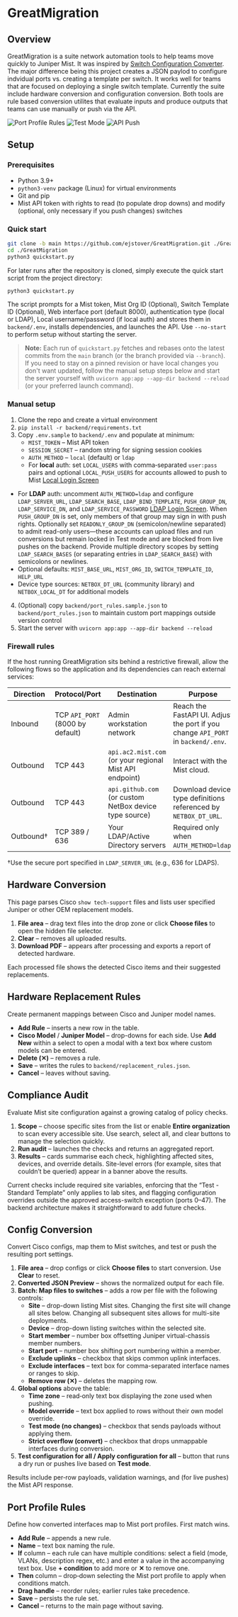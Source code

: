 # GreatMigration

## Overview

GreatMigration is a suite network automation tools to help teams move quickly to Juniper Mist. It was inspired by [Switch Configuration Converter](https://github.com/Mist-Automation-Programmability/mist_switch_converter). The major difference being this project creates a JSON paylod to configure indvidual ports vs. creating a template per switch. It works well for teams that are focused on deploying a single switch template. Currently the suite include hardware conversion and configuration conversion. Both tools are rule based conversion utilites that evaluate inputs and produce outputs that teams can use manually or push via the API. 

![Port Profile Rules](screenshots/rules.png?raw=true "Port Profile Rules")
![Test Mode](screenshots/test.png?raw=true "Test Mode")
![API Push](screenshots/push.png?raw=true "API Push")

## Setup

### Prerequisites

* Python 3.9+
* `python3-venv` package (Linux) for virtual environments
* Git and pip
* Mist API token with rights to read (to populate drop downs) and modify (optional, only necessary if you push changes) switches

### Quick start

```bash
git clone -b main https://github.com/ejstover/GreatMigration.git ./GreatMigration
cd ./GreatMigration
python3 quickstart.py
```

For later runs after the repository is cloned, simply execute the quick start script from the project directory:

```bash
python3 quickstart.py
```

The script prompts for a Mist token, Mist Org ID (Optional), Switch Template ID (Optional), Web interface port (default 8000), authentication type (local or LDAP), Local username/password (if local auth) and stores them in `backend/.env`, installs dependencies, and launches the API.  Use `--no-start` to perform setup without starting the server.

> **Note:** Each run of `quickstart.py` fetches and rebases onto the latest commits from the `main` branch (or the branch provided via `--branch`).  If you need to stay on a pinned revision or have local changes you don't want updated, follow the manual setup steps below and start the server yourself with `uvicorn app:app --app-dir backend --reload` (or your preferred launch command).

### Manual setup

1. Clone the repo and create a virtual environment
2. `pip install -r backend/requirements.txt`
3. Copy `.env.sample` to `backend/.env` and populate at minimum:
   * `MIST_TOKEN` – Mist API token
   * `SESSION_SECRET` – random string for signing session cookies
   * `AUTH_METHOD` – `local` (default) or `ldap`
   * For **local** auth: set `LOCAL_USERS` with comma‑separated `user:pass` pairs and optional `LOCAL_PUSH_USERS` for accounts allowed to push to Mist [Local Login Screen](screenshots/local.png)
  * For **LDAP** auth: uncomment `AUTH_METHOD=ldap` and configure `LDAP_SERVER_URL`, `LDAP_SEARCH_BASE`, `LDAP_BIND_TEMPLATE`, `PUSH_GROUP_DN`, `LDAP_SERVICE_DN`, and `LDAP_SERVICE_PASSWORD` [LDAP Login Screen](screenshots/ldap.png). When `PUSH_GROUP_DN` is set, only members of that group may sign in with push rights. Optionally set `READONLY_GROUP_DN` (semicolon/newline separated) to admit read-only users—these accounts can upload files and run conversions but remain locked in Test mode and are blocked from live pushes on the backend. Provide multiple directory scopes by setting `LDAP_SEARCH_BASES` (or separating entries in `LDAP_SEARCH_BASE`) with semicolons or newlines.
   * Optional defaults: `MIST_BASE_URL`, `MIST_ORG_ID`, `SWITCH_TEMPLATE_ID`, `HELP_URL`
   * Device type sources: `NETBOX_DT_URL` (community library) and `NETBOX_LOCAL_DT` for additional models
4. (Optional) copy `backend/port_rules.sample.json` to `backend/port_rules.json` to maintain custom port mappings outside version control
5. Start the server with `uvicorn app:app --app-dir backend --reload`

### Firewall rules

If the host running GreatMigration sits behind a restrictive firewall, allow the
following flows so the application and its dependencies can reach external
services:

| Direction | Protocol/Port | Destination | Purpose |
|-----------|---------------|-------------|---------|
| Inbound   | TCP `API_PORT` (8000 by default) | Admin workstation network | Reach the FastAPI UI. Adjust the port if you change `API_PORT` in `backend/.env`. |
| Outbound  | TCP 443 | `api.ac2.mist.com` (or your regional Mist API endpoint) | Interact with the Mist cloud. |
| Outbound  | TCP 443 | `api.github.com` (or custom NetBox device type source) | Download device type definitions referenced by `NETBOX_DT_URL`. |
| Outbound† | TCP 389 / 636 | Your LDAP/Active Directory servers | Required only when `AUTH_METHOD=ldap`. |

†Use the secure port specified in `LDAP_SERVER_URL` (e.g., 636 for LDAPS).

## Hardware Conversion

This page parses Cisco `show tech-support` files and lists user specified Juniper or other OEM replacement models. 

1. **File area** – drag text files into the drop zone or click **Choose files** to open the hidden file selector.
2. **Clear** – removes all uploaded results.
3. **Download PDF** – appears after processing and exports a report of detected hardware.

Each processed file shows the detected Cisco items and their suggested replacements.

## Hardware Replacement Rules

Create permanent mappings between Cisco and Juniper model names.

* **Add Rule** – inserts a new row in the table.
* **Cisco Model** / **Juniper Model** – drop-downs for each side.  Use **Add New** within a select to open a modal with a text box where custom models can be entered.
* **Delete (✕)** – removes a rule.
* **Save** – writes the rules to `backend/replacement_rules.json`.
* **Cancel** – leaves without saving.

## Compliance Audit

Evaluate Mist site configuration against a growing catalog of policy checks.

1. **Scope** – choose specific sites from the list or enable **Entire organization** to scan every accessible site. Use search, select all, and clear buttons to manage the selection quickly.
2. **Run audit** – launches the checks and returns an aggregated report.
3. **Results** – cards summarise each check, highlighting affected sites, devices, and override details. Site-level errors (for example, sites that couldn’t be queried) appear in a banner above the results.

Current checks include required site variables, enforcing that the “Test - Standard Template” only applies to lab sites, and flagging configuration overrides outside the approved access-switch exception (ports 0–47). The backend architecture makes it straightforward to add future checks.

## Config Conversion

Convert Cisco configs, map them to Mist switches, and test or push the resulting port settings.

1. **File area** – drop configs or click **Choose files** to start conversion.  Use **Clear** to reset.
2. **Converted JSON Preview** – shows the normalized output for each file.
3. **Batch: Map files to switches** – adds a row per file with the following controls:
   * **Site** – drop-down listing Mist sites. Changing the first site will change all sites below. Changing all subsequent sites allows for multi-site deployments. 
   * **Device** – drop-down listing switches within the selected site.
   * **Start member** – number box offsetting Juniper virtual-chassis member numbers.
   * **Start port** – number box shifting port numbering within a member.
   * **Exclude uplinks** – checkbox that skips common uplink interfaces.
   * **Exclude interfaces** – text box for comma-separated interface names or ranges to skip.
   * **Remove row (✕)** – deletes the mapping row.
4. **Global options** above the table:
   * **Time zone** – read‑only text box displaying the zone used when pushing.
   * **Model override** – text box applied to rows without their own model override.
   * **Test mode (no changes)** – checkbox that sends payloads without applying them.
   * **Strict overflow (convert)** – checkbox that drops unmappable interfaces during conversion.
5. **Test configuration for all / Apply configuration for all** – button that runs a dry run or pushes live based on **Test mode**.

Results include per‑row payloads, validation warnings, and (for live pushes) the Mist API response.

## Port Profile Rules

Define how converted interfaces map to Mist port profiles. First match wins.

* **Add Rule** – appends a new rule.
* **Name** – text box naming the rule.
* **If** column – each rule can have multiple conditions: select a field (mode, VLANs, description regex, etc.) and enter a value in the accompanying text box.  Use **+ condition** to add more or **✕** to remove one.
* **Then** column – drop‑down selecting the Mist port profile to apply when conditions match.
* **Drag handle** – reorder rules; earlier rules take precedence.
* **Save** – persists the rule set.
* **Cancel** – returns to the main page without saving.



